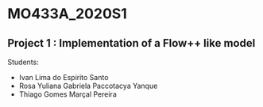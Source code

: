 # MO433A_2020S1
## Project 1 : Implementation of a Flow++ like model

Students:
- Ivan Lima do Espirito Santo
- Rosa Yuliana Gabriela Paccotacya Yanque
- Thiago Gomes Marçal Pereira